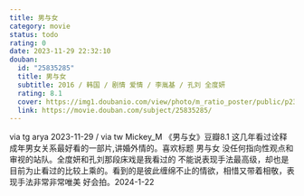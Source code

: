 ```yaml
---
title: 男与女
category: movie
status: todo
rating: 0
date: 2023-11-29 22:32:10
douban:
  id: "25835285"
  title: 男与女
  subtitle: 2016 / 韩国 / 剧情 爱情 / 李胤基 / 孔刘 全度妍
  rating: 8.1
  cover: https://img1.doubanio.com/view/photo/m_ratio_poster/public/p2308184818.jpg
  link: https://movie.douban.com/subject/25835285/
---
```


via tg arya 2023-11-29 / via tw Mickey_M 《男与女》豆瓣8.1 这几年看过诠释成年男女关系最好看的一部片,讲婚外情的。喜欢标题 男与女 没任何指向性观点和审视的站队。全度妍和孔刘那段床戏是我看过的 不能说表现手法最高级，却也是目前为止看过的比较上乘的。看到的是彼此缠绵不止的情欲，相惜又带着相敬，表现手法非常非常唯美 好会拍。2024-1-22